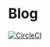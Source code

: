 # Blog
[![CircleCI](https://circleci.com/gh/oti4me/blog.svg?style=svg)](https://circleci.com/gh/oti4me/blog)
